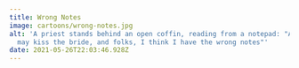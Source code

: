 ```yaml
---
title: Wrong Notes
image: cartoons/wrong-notes.jpg
alt: 'A priest stands behind an open coffin, reading from a notepad: "And you
  may kiss the bride, and folks, I think I have the wrong notes"'
date: 2021-05-26T22:03:46.928Z
---
```

